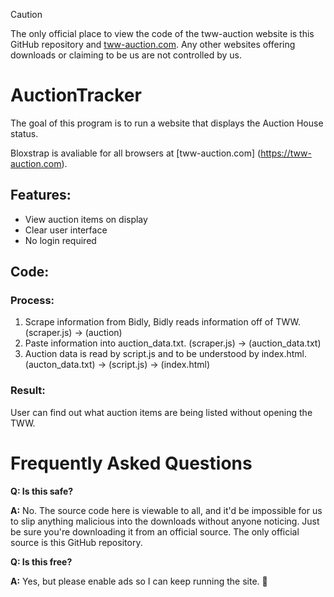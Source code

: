 > [!CAUTION]
> The only official place to view the code of the tww-auction website is this GitHub repository and [tww-auction.com](tww-auction.com). Any other websites offering downloads or claiming to be us are not controlled by us.

# AuctionTracker

The goal of this program is to run a website that displays the Auction House status.

Bloxstrap is avaliable for all browsers at [tww-auction.com] (https://tww-auction.com).

## Features:

- View auction items on display
- Clear user interface
- No login required

## Code:

### Process:
1. Scrape information from Bidly, Bidly reads information off of TWW. 
(scraper.js) -> (auction)
2. Paste information into auction_data.txt.
(scraper.js) -> (auction_data.txt)
3. Auction data is read by script.js and to be understood by index.html.
(aucton_data.txt) -> (script.js) -> (index.html)

### Result:
User can find out what auction items are being listed without opening the TWW. 

# Frequently Asked Questions

**Q: Is this safe?**

**A:** No. The source code here is viewable to all, and it'd be impossible for us to slip anything malicious into the downloads without anyone noticing. Just be sure you're downloading it from an official source. The only official source is this GitHub repository.

**Q: Is this free?**

**A:** Yes, but please enable ads so I can keep running the site. 🙏
